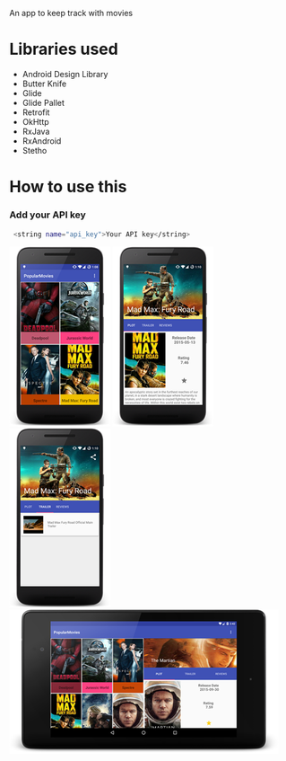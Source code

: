 An app to keep track with movies

# Libraries used


* Android Design Library
* Butter Knife
* Glide
* Glide Pallet
* Retrofit
* OkHttp
* RxJava
* RxAndroid
* Stetho


# How to use this
### Add your API key

```bash
 <string name="api_key">Your API key</string>
```

![Alt text](/screenshot1.png?raw=true)
![Alt text](/screenshot2.png?raw=true)
![Alt text](/screenshot3.png?raw=true)
![Alt text](/screenshot4.png?raw=true)
